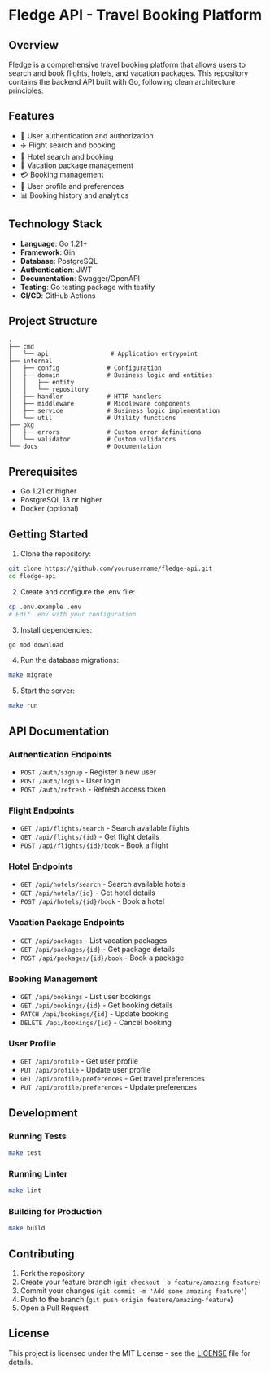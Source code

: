 # Fledge API - Travel Booking Platform

## Overview
Fledge is a comprehensive travel booking platform that allows users to search and book flights, hotels, and vacation packages. This repository contains the backend API built with Go, following clean architecture principles.

## Features
- 🔐 User authentication and authorization
- ✈️ Flight search and booking
- 🏨 Hotel search and booking
- 🌴 Vacation package management
- 💳 Booking management
- 📱 User profile and preferences
- 📊 Booking history and analytics

## Technology Stack
- **Language**: Go 1.21+
- **Framework**: Gin
- **Database**: PostgreSQL
- **Authentication**: JWT
- **Documentation**: Swagger/OpenAPI
- **Testing**: Go testing package with testify
- **CI/CD**: GitHub Actions

## Project Structure
```
.
├── cmd
│   └── api                 # Application entrypoint
├── internal
│   ├── config             # Configuration
│   ├── domain             # Business logic and entities
│   │   ├── entity
│   │   └── repository
│   ├── handler            # HTTP handlers
│   ├── middleware         # Middleware components
│   ├── service            # Business logic implementation
│   └── util               # Utility functions
├── pkg
│   ├── errors             # Custom error definitions
│   └── validator          # Custom validators
└── docs                   # Documentation
```

## Prerequisites
- Go 1.21 or higher
- PostgreSQL 13 or higher
- Docker (optional)

## Getting Started

1. Clone the repository:
```bash
git clone https://github.com/yourusername/fledge-api.git
cd fledge-api
```

2. Create and configure the .env file:
```bash
cp .env.example .env
# Edit .env with your configuration
```

3. Install dependencies:
```bash
go mod download
```

4. Run the database migrations:
```bash
make migrate
```

5. Start the server:
```bash
make run
```

## API Documentation

### Authentication Endpoints
- `POST /auth/signup` - Register a new user
- `POST /auth/login` - User login
- `POST /auth/refresh` - Refresh access token

### Flight Endpoints
- `GET /api/flights/search` - Search available flights
- `GET /api/flights/{id}` - Get flight details
- `POST /api/flights/{id}/book` - Book a flight

### Hotel Endpoints
- `GET /api/hotels/search` - Search available hotels
- `GET /api/hotels/{id}` - Get hotel details
- `POST /api/hotels/{id}/book` - Book a hotel

### Vacation Package Endpoints
- `GET /api/packages` - List vacation packages
- `GET /api/packages/{id}` - Get package details
- `POST /api/packages/{id}/book` - Book a package

### Booking Management
- `GET /api/bookings` - List user bookings
- `GET /api/bookings/{id}` - Get booking details
- `PATCH /api/bookings/{id}` - Update booking
- `DELETE /api/bookings/{id}` - Cancel booking

### User Profile
- `GET /api/profile` - Get user profile
- `PUT /api/profile` - Update user profile
- `GET /api/profile/preferences` - Get travel preferences
- `PUT /api/profile/preferences` - Update preferences

## Development

### Running Tests
```bash
make test
```

### Running Linter
```bash
make lint
```

### Building for Production
```bash
make build
```

## Contributing
1. Fork the repository
2. Create your feature branch (`git checkout -b feature/amazing-feature`)
3. Commit your changes (`git commit -m 'Add some amazing feature'`)
4. Push to the branch (`git push origin feature/amazing-feature`)
5. Open a Pull Request

## License
This project is licensed under the MIT License - see the [LICENSE](LICENSE) file for details.